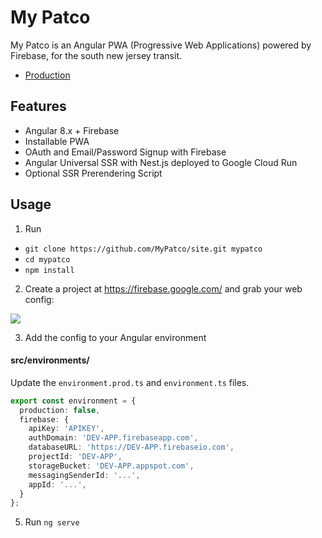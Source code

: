 # My Patco

My Patco is an Angular PWA (Progressive Web Applications) powered by Firebase, for the south new jersey transit.

- [Production](https://mypatco.org/)


## Features

- Angular 8.x + Firebase
- Installable PWA
- OAuth and Email/Password Signup with Firebase
- Angular Universal SSR with Nest.js deployed to Google Cloud Run
- Optional SSR Prerendering Script

## Usage

1.  Run

- `git clone https://github.com/MyPatco/site.git mypatco`
- `cd mypatco`
- `npm install`

2.  Create a project at https://firebase.google.com/ and grab your web config:

![](https://firebasestorage.googleapis.com/v0/b/firestarter-96e46.appspot.com/o/project-config.PNG?alt=media&token=5eabb205-7ba2-4fc3-905f-e9547055e754)

3.  Add the config to your Angular environment

#### src/environments/

Update the `environment.prod.ts` and `environment.ts` files. 

```typescript
export const environment = {
  production: false,
  firebase: {
    apiKey: 'APIKEY',
    authDomain: 'DEV-APP.firebaseapp.com',
    databaseURL: 'https://DEV-APP.firebaseio.com',
    projectId: 'DEV-APP',
    storageBucket: 'DEV-APP.appspot.com',
    messagingSenderId: '...',
    appId: '...',
  }
};
```


5.  Run `ng serve`
